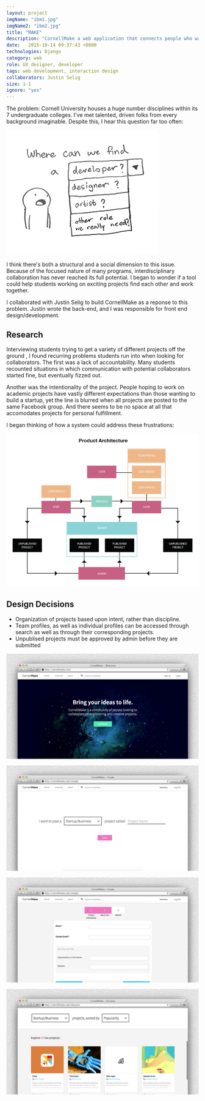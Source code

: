 ```yaml
---
layout: project
imgName: "ibm1.jpg"
imgName2: "ibm2.jpg"
title: "MAKE"
description: "CornellMake a web application that connects people who want to collaborate."
date:   2015-10-14 09:37:43 +0800
technologies: Django
category: web
role: UX designer, developer
tags: web development, interaction design
collaborators: Justin Selig
size: 1-1
ignore: "yes"
---
```

The problem: Cornell University houses a huge number disciplines within its 7 undergraduate colleges. I've met talented, driven folks from every background imaginable. Despite this, I hear this question far too often:

![Alt](/img/cornellmake/sketch.jpg)

I think there's both a structural and a social dimension to this issue. Because of the focused nature of many programs, interdisciplinary collaboration has never reached its full potential. I began to wonder if a tool could help students working on exciting projects find each other and work together. 

I collaborated with Justin Selig to build CornellMake as a reponse to this problem. Justin wrote the back-end, and I was responsible for front end design/development.

Research
-------

Interviewing students trying to get a variety of different projects off the ground , I found recurring problems students run into when looking for collaborators. The first was a lack of accountability. Many students recounted situations in which communication with potential collaborators started fine, but eventually fizzed out.

Another was the intentionality of the project. People hoping to work on academic projects have vastly different expectations than those wanting to build a startup, yet the line is blurred when all projects are posted to the same Facebook group. And there seems to be no space at all that accomodates projects for personal fulfillment.

I began thinking of how a system could address these frustrations:

![Alt](/img/cornellmake/productarchitecture.jpg)

Design Decisions
---------

* Organization of projects based upon intent, rather than discipline.
* Team profiles, as well as individual profiles can be accessed through search as well as through their corresponding projects.
* Unpublised projects must be approved by admin before they are submitted

![Alt](/img/cornellmake/screen1.jpg)

![Alt](/img/cornellmake/screen2.jpg)

![Alt](/img/cornellmake/screen3.jpg)

![Alt](/img/cornellmake/screen4.jpg)






